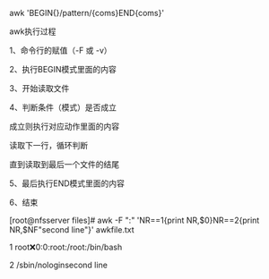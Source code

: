 awk 'BEGIN{}/pattern/{coms}END{coms}'

awk执行过程

1、命令行的赋值（-F 或 -v）

2、执行BEGIN模式里面的内容

3、开始读取文件

4、判断条件（模式）是否成立

成立则执行对应动作里面的内容

读取下一行，循环判断

直到读取到最后一个文件的结尾

5、最后执行END模式里面的内容

6、结束

\[root@nfsserver files\]\# awk -F ":" 'NR==1{print NR,$0}NR==2{print NR,$NF"second line"}' awkfile.txt

1 root:x:0:0:root:/root:/bin/bash

2 /sbin/nologinsecond line

